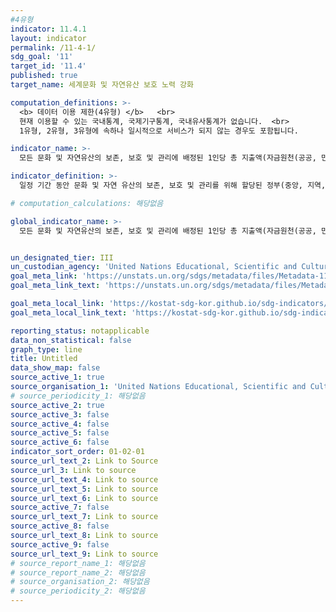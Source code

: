 ```yaml
---
#4유형
indicator: 11.4.1
layout: indicator
permalink: /11-4-1/
sdg_goal: '11'
target_id: '11.4'
published: true
target_name: 세계문화 및 자연유산 보호 노력 강화

computation_definitions: >-
  <b> 데이터 이용 제한(4유형) </b>   <br>
  현재 이용할 수 있는 국내통계, 국제기구통계, 국내유사통계가 없습니다.  <br> 
  1유형, 2유형, 3유형에 속하나 일시적으로 서비스가 되지 않는 경우도 포함됩니다.

indicator_name: >-
  모든 문화 및 자연유산의 보존, 보호 및 관리에 배정된 1인당 총 지출액(자금원천(공공, 민간), 유산종류(문화, 자연), 정부유형(중앙, 광역, 시군)별)

indicator_definition: >-
  일정 기간 동안 문화 및 자연 유산의 보존, 보호 및 관리를 위해 할당된 정부(중앙, 지역, 지역)와 민간(가구, 기업 및 후원, 국제 지원)로부터 지원된 1인당 총 자금

# computation_calculations: 해당없음

global_indicator_name: >-
  모든 문화 및 자연유산의 보존, 보호 및 관리에 배정된 1인당 총 지출액(자금원천(공공, 민간), 유산종류(문화, 자연), 정부유형(중앙, 광역, 시군)별)


un_designated_tier: III
un_custodian_agency: 'United Nations Educational, Scientific and Cultural Organization (UNESCO)'
goal_meta_link: 'https://unstats.un.org/sdgs/metadata/files/Metadata-11-04-01.pdf'
goal_meta_link_text: 'https://unstats.un.org/sdgs/metadata/files/Metadata-11-04-01.pdf'

goal_meta_local_link: 'https://kostat-sdg-kor.github.io/sdg-indicators/public/data/Metadata-11-04-01_KOR.pdf'
goal_meta_local_link_text: 'https://kostat-sdg-kor.github.io/sdg-indicators/public/data/Metadata-11-04-01_KOR.pdf'

reporting_status: notapplicable
data_non_statistical: false
graph_type: line
title: Untitled
data_show_map: false
source_active_1: true
source_organisation_1: 'United Nations Educational, Scientific and Cultural Organization (UNESCO)'
# source_periodicity_1: 해당없음
source_active_2: true
source_active_3: false
source_active_4: false
source_active_5: false
source_active_6: false
indicator_sort_order: 01-02-01
source_url_text_2: Link to Source
source_url_3: Link to source
source_url_text_4: Link to source
source_url_text_5: Link to source
source_url_text_6: Link to source
source_active_7: false
source_url_text_7: Link to source
source_active_8: false
source_url_text_8: Link to source
source_active_9: false
source_url_text_9: Link to source
# source_report_name_1: 해당없음
# source_report_name_2: 해당없음
# source_organisation_2: 해당없음
# source_periodicity_2: 해당없음
---
```

